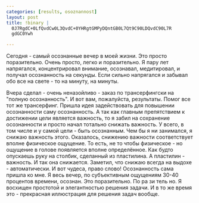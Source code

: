 ```yaml
--- 
categories: [results, osoznannost]
layout: post
title: !binary |
  0J7RgdC+0LfQvdCw0L3QvdC+0YHRgtGMPyDQntGB0L7Qt9C90LDQvdC90L7R
  gdGC0Ywh

---
```

Сегодня - самый осознанные вечер в моей жизни. Это просто поразительно. Очень просто, легко и поразительно.
Я пару лет напрягался, концентрировал внимание, осознавал, медитировал, и получал осознанность на секунды.
Если сильно напрягался и забывал обо все на свете - то на минуту, на минуты.

Вчера сделал - очень неназойливо - заказ по трансерфингски на "полную осознанность". И вот вам, пожалуйста, результаты.
Помог все тот же трансерфинг. Пришла идея задействовать для повышении осознанности саму осознанность. А так как главным
препятствием к достижении цели является важность, то я забил на сохранение осознанности и просто начал тотально снижать важность.
У всего, в том числе и у самой цели - быть осознанным. Чем бы я ни занимался, я снижаю важность этого. Оказалось, снижению важности 
соответствует вполне физическое ощущение. То есть, не то чтобы физическое - но ощущение в голове появляется вполне определённое.
Как будто опускаешь руку на столбик, сделанный из пластилина. А пластилин - важность. И так она снижается. Заметил, что 
снижаю всегда на выдохе - автоматически. И вот чудеса, право слово! Осознанность сама пришла ко мне. Я весь вечер, по субъективным 
ощущениям 30-40 процентов времени, осознан. Это поразительно. По ра зи тель но.
Я восхищен простотой и элегантностью решения задачи. И в то же время это - прекрасная иллюстрация для решения задач вообще. 
